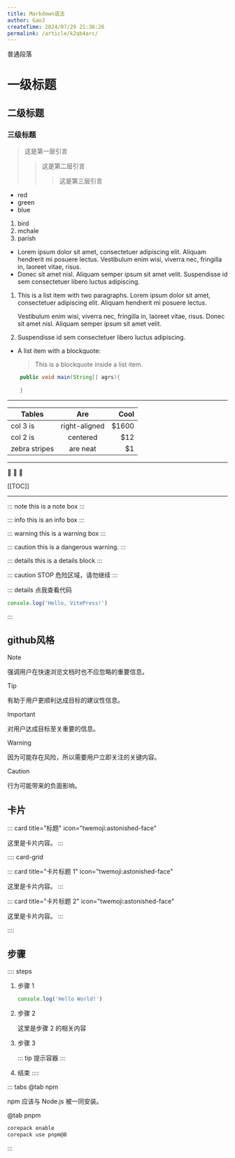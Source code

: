 ```yaml
---
title: Markdown语法
author: GaoJ
createTime: 2024/07/29 21:36:26
permalink: /article/k2qb4arc/
---
```


普通段落

# 一级标题

## 二级标题

### 三级标题

> 这是第一层引言
> > 这是第二层引言
> > > 这是第三层引言

- red
- green
- blue

1. bird
2. mchale
3. parish


- Lorem ipsum dolor sit amet, consectetuer adipiscing elit.
  Aliquam hendrerit mi posuere lectus. Vestibulum enim wisi,
  viverra nec, fringilla in, laoreet vitae, risus.
- Donec sit amet nisl. Aliquam semper ipsum sit amet velit.
  Suspendisse id sem consectetuer libero luctus adipiscing.

1.  This is a list item with two paragraphs. Lorem ipsum dolor
    sit amet, consectetuer adipiscing elit. Aliquam hendrerit
    mi posuere lectus.

    Vestibulum enim wisi, viverra nec, fringilla in, laoreet
    vitae, risus. Donec sit amet nisl. Aliquam semper ipsum
    sit amet velit.

2.  Suspendisse id sem consectetuer libero luctus adipiscing.

- A list item with a blockquote:

  > This is a blockquote
  > inside a list item.
  > 

```java
    public void main(String[] agrs){
       
    }
```

---

| Tables        |      Are      |  Cool |
| ------------- | :-----------: | ----: |
| col 3 is      | right-aligned | $1600 |
| col 2 is      |   centered    |   $12 |
| zebra stripes |   are neat    |    $1 |

---

:tada: :100: :kiss:

[[TOC]]

---

::: note
this is a note box
:::

::: info
this is an info box
:::

::: warning
this is a warning box
:::

::: caution
this is a dangerous warning.
:::

::: details
this is a details block
:::


::: caution STOP
危险区域，请勿继续
:::

::: details 点我查看代码
```js
console.log('Hello, VitePress!')
```
:::


## github风格

> [!NOTE]
> 强调用户在快速浏览文档时也不应忽略的重要信息。

> [!TIP]
> 有助于用户更顺利达成目标的建议性信息。

> [!IMPORTANT]
> 对用户达成目标至关重要的信息。

> [!WARNING]
> 因为可能存在风险，所以需要用户立即关注的关键内容。

> [!CAUTION]
> 行为可能带来的负面影响。


## 卡片

<!-- 单个卡片 -->
::: card title="标题" icon="twemoji:astonished-face"

这里是卡片内容。
:::

<!-- 多个卡片 -->
:::: card-grid

::: card title="卡片标题 1" icon="twemoji:astonished-face"

这里是卡片内容。
:::

::: card title="卡片标题 2" icon="twemoji:astonished-face"

这里是卡片内容。
:::

::::

## 步骤

:::: steps
1. 步骤 1

   ```ts
   console.log('Hello World!')
   ```

2. 步骤 2

   这里是步骤 2 的相关内容

3. 步骤 3

   ::: tip
   提示容器
   :::

4. 结束
   ::::


::: tabs
@tab npm

npm 应该与 Node.js 被一同安装。

@tab pnpm

```sh
corepack enable
corepack use pnpm@8
```

:::